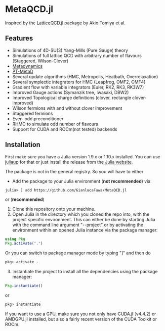 # MetaQCD.jl

Inspired by the [LatticeQCD.jl](https://github.com/akio-tomiya/LatticeQCD.jl/tree/master) package by Akio Tomiya et al.

## Features
- Simulations of 4D-SU(3) Yang-Mills (Pure Gauge) theory
- Simulations of full lattice QCD with arbitrary number of flavours (Staggered, Wilson-Clover)
- [Metadynamics](https://www.researchgate.net/publication/224908601_Metadynamics_A_method_to_simulate_rare_events_and_reconstruct_the_free_energy_in_biophysics_chemistry_and_material_science)
- [PT-MetaD](https://arxiv.org/abs/2307.04742)
- Several update algorithms (HMC, Metropolis, Heatbath, Overrelaxation)
- Several symplectic integrators for HMC (Leapfrog, OMF2, OMF4)
- Gradient flow with variable integrators (Euler, RK2, RK3, RK3W7)
- Improved Gauge actions (Symanzik tree, Iwasaki, DBW2)
- Improved Topological charge definitions (clover, rectangle clover-improved)
- Wilson fermions with and without clover improvement
- Staggered fermions
- Even-odd preconditioner
- RHMC to simulate odd number of flavours
- Support for CUDA and ROCm(not tested) backends

## Installation
First make sure you have a Julia version 1.9.x or 1.10.x installed. You can use [juliaup](https://github.com/JuliaLang/juliaup) for that or just install the release from the [Julia website](https://julialang.org/downloads/).

The package is not in the general registry. So you will have to either
- Add the package to your Julia environment (**not recommended**) via:
```
julia> ] add https://github.com/GianlucaFuwa/MetaQCD.jl
```

or (**recommended**)

1. Clone this repository onto your machine.
2. Open Julia in the directory which you cloned the repo into, with the project specific environment. This can either be done by starting Julia with the command line argument "--project" or by activating the environment within an opened Julia instance via the package manager:
``` julia
using Pkg
Pkg.activate(".")
```
Or you can switch to package manager mode by typing "]" and then do
``` julia
pkg> activate .
```
3. Instantiate the project to install all the dependencies using the package manager:
``` julia
Pkg.instantiate()
```
or
``` julia
pkg> instantiate
```

If you want to use a GPU, make sure you not only have CUDA.jl (v4.4.2) or AMDGPU.jl installed, but also a fairly recent version of the CUDA Toolkit or ROCm.
